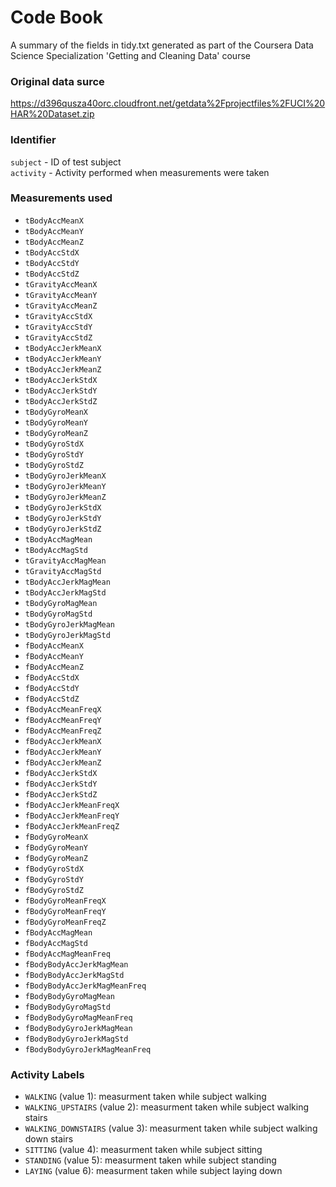 # Code Book  
A summary of the fields in tidy.txt generated as part of the Coursera Data Science Specialization 'Getting and Cleaning Data' course  

### Original data surce  
https://d396qusza40orc.cloudfront.net/getdata%2Fprojectfiles%2FUCI%20HAR%20Dataset.zip  

### Identifier  
```subject```    - ID of  test subject   
```activity```   - Activity performed when measurements were taken

### Measurements used  
* ```tBodyAccMeanX ```
* ```tBodyAccMeanY ```
* ```tBodyAccMeanZ ```
* ```tBodyAccStdX ```
* ```tBodyAccStdY ```
* ```tBodyAccStdZ ```
* ```tGravityAccMeanX ```
* ```tGravityAccMeanY ```
* ```tGravityAccMeanZ ```
* ```tGravityAccStdX ```
* ```tGravityAccStdY ```
* ```tGravityAccStdZ ```
* ```tBodyAccJerkMeanX ```
* ```tBodyAccJerkMeanY ```
* ```tBodyAccJerkMeanZ ```
* ```tBodyAccJerkStdX ```
* ```tBodyAccJerkStdY ```
* ```tBodyAccJerkStdZ ```
* ```tBodyGyroMeanX ```
* ```tBodyGyroMeanY ```
* ```tBodyGyroMeanZ ```
* ```tBodyGyroStdX ```
* ```tBodyGyroStdY ```
* ```tBodyGyroStdZ ```
* ```tBodyGyroJerkMeanX ```
* ```tBodyGyroJerkMeanY ```
* ```tBodyGyroJerkMeanZ ```
* ```tBodyGyroJerkStdX ```
* ```tBodyGyroJerkStdY ```
* ```tBodyGyroJerkStdZ ```
* ```tBodyAccMagMean ```
* ```tBodyAccMagStd ```
* ```tGravityAccMagMean ```
* ```tGravityAccMagStd ```
* ```tBodyAccJerkMagMean ```
* ```tBodyAccJerkMagStd ```
* ```tBodyGyroMagMean ```
* ```tBodyGyroMagStd ```
* ```tBodyGyroJerkMagMean ```
* ```tBodyGyroJerkMagStd ```
* ```fBodyAccMeanX ```
* ```fBodyAccMeanY ```
* ```fBodyAccMeanZ ```
* ```fBodyAccStdX ```
* ```fBodyAccStdY ```
* ```fBodyAccStdZ ```
* ```fBodyAccMeanFreqX ```
* ```fBodyAccMeanFreqY ```
* ```fBodyAccMeanFreqZ ```
* ```fBodyAccJerkMeanX ```
* ```fBodyAccJerkMeanY ```
* ```fBodyAccJerkMeanZ ```
* ```fBodyAccJerkStdX ```
* ```fBodyAccJerkStdY ```
* ```fBodyAccJerkStdZ ```
* ```fBodyAccJerkMeanFreqX ```
* ```fBodyAccJerkMeanFreqY ```
* ```fBodyAccJerkMeanFreqZ ```
* ```fBodyGyroMeanX ```
* ```fBodyGyroMeanY ```
* ```fBodyGyroMeanZ ```
* ```fBodyGyroStdX ```
* ```fBodyGyroStdY ```
* ```fBodyGyroStdZ ```
* ```fBodyGyroMeanFreqX ```
* ```fBodyGyroMeanFreqY ```
* ```fBodyGyroMeanFreqZ ```
* ```fBodyAccMagMean ```
* ```fBodyAccMagStd ```
* ```fBodyAccMagMeanFreq ```
* ```fBodyBodyAccJerkMagMean ```
* ```fBodyBodyAccJerkMagStd ```
* ```fBodyBodyAccJerkMagMeanFreq ```
* ```fBodyBodyGyroMagMean ```
* ```fBodyBodyGyroMagStd ```
* ```fBodyBodyGyroMagMeanFreq ```
* ```fBodyBodyGyroJerkMagMean ```
* ```fBodyBodyGyroJerkMagStd ```
* ```fBodyBodyGyroJerkMagMeanFreq ```

### Activity Labels  

* ``` WALKING ``` (value 1): measurment taken while subject walking 
* ``` WALKING_UPSTAIRS ``` (value 2): measurment taken while subject walking stairs
* ``` WALKING_DOWNSTAIRS ``` (value 3): measurment taken while subject walking down stairs 
* ``` SITTING ``` (value 4): measurment taken while subject sitting
* ``` STANDING ``` (value 5): measurment taken while subject standing
* ``` LAYING ``` (value 6): measurment taken while subject laying down
